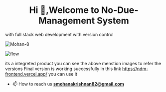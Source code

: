 
<h1 align="center">Hi 👋,Welcome to No-Due-Management System</h1>
<p align="justify">with full stack web development with version control</p>

<p align="left"> <img src="https://komarev.com/ghpvc/?username=Mohan-8&label=Profile%20views&color=0e75b6&style=flat" alt="Mohan-8" /> </p>





![flow](https://github.com/Mohan-8/NDM/assets/84438280/f7798b40-3177-48da-b31a-e1a86b5cba45)

its a integreted product
you can see the above menstion images to refer the versions
Final version is working successfully in this link https://ndm-frontend.vercel.app/ you can use it 

- 📫 How to reach us **smohanakrishnan82@gmail.com**

